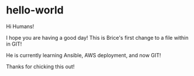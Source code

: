 # hello-world

Hi Humans!

I hope you are having a good day!
This is Brice's first change to a file within in GIT!

He is currently learning Ansible, AWS deployment, and now GIT!

Thanks for chicking this out!

